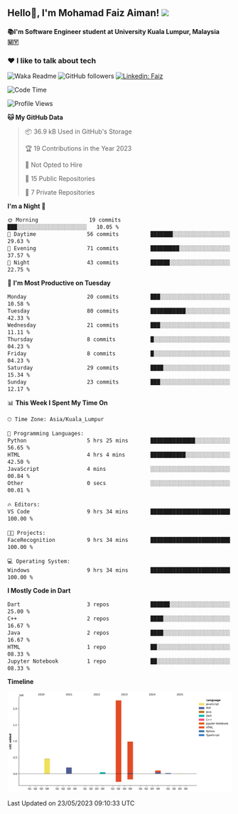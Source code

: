 <h2> Hello👋, I'm Mohamad Faiz Aiman! <img src="https://media.giphy.com/media/12oufCB0MyZ1Go/giphy.gif" width="50"></h2>

#### 📚I'm Software Engineer student at University Kuala Lumpur, Malaysia 🇲🇾
###  ❤️ I like to talk about tech 


![Waka Readme](https://github.com/anmol098/anmol098/workflows/Waka%20Readme/badge.svg)
![GitHub followers](https://img.shields.io/github/followers/faizaiman?label=Follow&style=social)
[![Linkedin: Faiz](https://img.shields.io/badge/-Faiz-blue?style=flat-square&logo=Linkedin&logoColor=white&link=https://www.linkedin.com/in/mohamad-faiz-aiman-623747192/)](https://www.linkedin.com/in/mohamad-faiz-aiman-623747192/)

<!--START_SECTION:waka-->
![Code Time](http://img.shields.io/badge/Code%20Time-101%20hrs%2018%20mins-blue)

![Profile Views](http://img.shields.io/badge/Profile%20Views-68-blue)

**🐱 My GitHub Data** 

> 📦 36.9 kB Used in GitHub's Storage 
 > 
> 🏆 19 Contributions in the Year 2023
 > 
> 🚫 Not Opted to Hire
 > 
> 📜 15 Public Repositories 
 > 
> 🔑 7 Private Repositories 
 > 
**I'm a Night 🦉** 

```text
🌞 Morning                19 commits          ███░░░░░░░░░░░░░░░░░░░░░░   10.05 % 
🌆 Daytime                56 commits          ███████░░░░░░░░░░░░░░░░░░   29.63 % 
🌃 Evening                71 commits          █████████░░░░░░░░░░░░░░░░   37.57 % 
🌙 Night                  43 commits          ██████░░░░░░░░░░░░░░░░░░░   22.75 % 
```
📅 **I'm Most Productive on Tuesday** 

```text
Monday                   20 commits          ███░░░░░░░░░░░░░░░░░░░░░░   10.58 % 
Tuesday                  80 commits          ███████████░░░░░░░░░░░░░░   42.33 % 
Wednesday                21 commits          ███░░░░░░░░░░░░░░░░░░░░░░   11.11 % 
Thursday                 8 commits           █░░░░░░░░░░░░░░░░░░░░░░░░   04.23 % 
Friday                   8 commits           █░░░░░░░░░░░░░░░░░░░░░░░░   04.23 % 
Saturday                 29 commits          ████░░░░░░░░░░░░░░░░░░░░░   15.34 % 
Sunday                   23 commits          ███░░░░░░░░░░░░░░░░░░░░░░   12.17 % 
```


📊 **This Week I Spent My Time On** 

```text
🕑︎ Time Zone: Asia/Kuala_Lumpur

💬 Programming Languages: 
Python                   5 hrs 25 mins       ██████████████░░░░░░░░░░░   56.65 % 
HTML                     4 hrs 4 mins        ███████████░░░░░░░░░░░░░░   42.50 % 
JavaScript               4 mins              ░░░░░░░░░░░░░░░░░░░░░░░░░   00.84 % 
Other                    0 secs              ░░░░░░░░░░░░░░░░░░░░░░░░░   00.01 % 

🔥 Editors: 
VS Code                  9 hrs 34 mins       █████████████████████████   100.00 % 

🐱‍💻 Projects: 
FaceRecognition          9 hrs 34 mins       █████████████████████████   100.00 % 

💻 Operating System: 
Windows                  9 hrs 34 mins       █████████████████████████   100.00 % 
```

**I Mostly Code in Dart** 

```text
Dart                     3 repos             ██████░░░░░░░░░░░░░░░░░░░   25.00 % 
C++                      2 repos             ████░░░░░░░░░░░░░░░░░░░░░   16.67 % 
Java                     2 repos             ████░░░░░░░░░░░░░░░░░░░░░   16.67 % 
HTML                     1 repo              ██░░░░░░░░░░░░░░░░░░░░░░░   08.33 % 
Jupyter Notebook         1 repo              ██░░░░░░░░░░░░░░░░░░░░░░░   08.33 % 
```



**Timeline**

![Lines of Code chart](https://raw.githubusercontent.com/faizaiman/faizaiman/main/assets/bar_graph.png)


 Last Updated on 23/05/2023 09:10:33 UTC
<!--END_SECTION:waka-->
